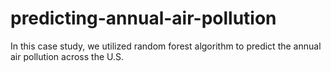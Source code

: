 # predicting-annual-air-pollution
In this case study, we utilized random forest algorithm to predict the annual air pollution across the U.S.
